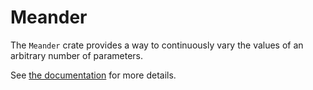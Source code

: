 # Meander

The `Meander` crate provides a way to continuously vary the values of an arbitrary number of parameters.

See [the documentation](https://docs.rs/meander/) for more details.

